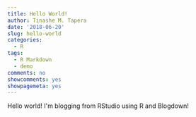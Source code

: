 ```yaml
---
title: Hello World!
author: Tinashe M. Tapera
date: '2018-06-20'
slug: hello-world
categories:
  - R
tags:
  - R Markdown
  - demo
comments: no
showcomments: yes
showpagemeta: yes
---
```


Hello world! I'm blogging from RStudio using R and Blogdown!
